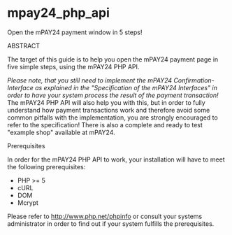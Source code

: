 # mpay24_php_api
Open the mPAY24 payment window in 5 steps!

ABSTRACT

The target of this guide is to help you open the mPAY24 payment page in five simple steps, using the mPAY24 PHP API.

*Please note, that you still need to implement the mPAY24 Confirmation-Interface as explained in the "Specification of the mPAY24 Interfaces" in order to have your system process the result of the payment transaction!* The mPAY24 PHP API will also help you with this, but in order to fully understand how payment transactions work and therefore avoid some common pitfalls with the implementation, you are strongly encouraged to refer to the specification! There is also a complete and ready to test "example shop" available at mPAY24.

Prerequisites

In order for the mPAY24 PHP API to work, your installation will have to meet the following prerequisites:

* PHP >= 5
* cURL
* DOM
* Mcrypt

Please refer to http://www.php.net/phpinfo or consult your systems administrator in order to find out if your system fulfills the prerequisites.
